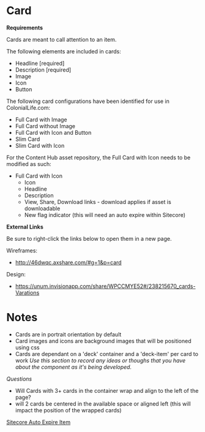 # **Card**

**Requirements**

Cards are meant to call attention to an item. 

The following elements are included in cards:

* Headline [required]
* Description [required]
* Image 
* Icon
* Button

The following card configurations have been identified for use in ColonialLife.com: 

* Full Card with Image
* Full Card without Image
* Full Card with Icon and Button
* Slim Card
* Slim Card with Icon

For the Content Hub asset repository, the Full Card with Icon needs to be modified as such:

* Full Card with Icon
    - Icon 
    - Headline
    - Description
    - View, Share, Download links - download applies if asset is downloadable
    - New flag indicator (this will need an auto expire within Sitecore)

**External Links**

Be sure to right-click the links below to open them in a new page.

Wireframes:
* http://46dwqc.axshare.com/#g=1&p=card

Design: 

* https://unum.invisionapp.com/share/WPCCMYE52#/238215670_cards-Varations


# **Notes**


* Cards are in portrait orientation by default
* Card images and icons are background images that will be positioned using css
* Cards are dependant on a 'deck' container and a 'deck-item' per card to work
*Use this section to record any ideas or thoughs that you have about the component as it's being developed.*

*Questions*
* Will Cards with 3+ cards in the container wrap and align to the left of the page?
* will 2 cards be centered in the available space or aligned left (this will impact the position of the wrapped cards)

[Sitecore Auto Expire Item](https://community.sitecore.net/developers/f/8/t/2398)

